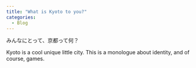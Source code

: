 ```yaml
---  
title: "What is Kyoto to you?"
categories:
  - Blog
---
```


みんなにとって、京都って何？

Kyoto is a cool unique little city. This is a monologue about identity, and of course, games.

